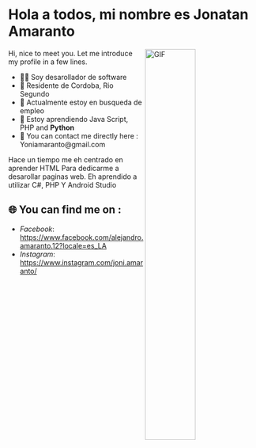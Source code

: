 # Hola a todos, mi nombre es Jonatan Amaranto
<img align="right" alt="GIF" src="https://github.com/abhisheknaiidu/abhisheknaiidu/blob/master/code.gif?raw=true" width="45%" />
<p width="45%">
Hi, nice to meet you. Let me introduce my profile in a few lines.
  <ul>
    <li>👨‍🔧 Soy desarollador de software</b></li>
    <li>📍 Residente de Cordoba, Rio Segundo</b></li>
    <li>🏢 Actualmente estoy en busqueda de empleo
    <li>🌱 Estoy aprendiendo Java Script, PHP </b> and <b>Python</b></li>
    <li>📮 You can contact me directly here : Yoniamaranto@gmail.com
  </ul>
  Hace un tiempo me eh centrado en aprender HTML Para dedicarme a desarollar paginas web.
  Eh aprendido a utilizar C#, PHP Y Android Studio
  
</p>

## 🌐 You can find me on :
- *Facebook*: https://www.facebook.com/alejandro.amaranto.12?locale=es_LA
- *Instagram*: https://www.instagram.com/joni.amaranto/
  
</p>

